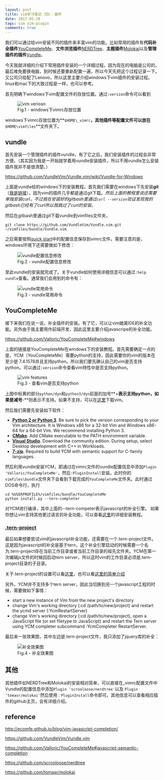 ```yaml
---
layout: post
title: vim学习笔记（四）：插件
date: 2017-05-28
tags: vim vim-plugin
comments: true
---
```


我们可以通过给vim安装不同的插件来丰富vim的功能。比如常用的插件有**代码补全插件**[YouCompleteMe](https://github.com/Valloric/YouCompleteMe)、**文件浏览插件**[NERDTree](https://github.com/scrooloose/nerdtree)、**主题插件**[Molokai](https://github.com/tomasr/molokai)以及**管理插件的插件**[Vundle](https://github.com/VundleVim/Vundle.vim/wiki/Vundle-for-Windows)。

今天我就详细的介绍下常用插件安装的一个详细过程。因为现在的电脑是公司的，最后难免要换电脑，到时候还要重新配置一遍，所以今天先把这个过程记录一下。又公司只给配了Lenovo，所以这里主要介绍windows下vim插件的安装过程。linux和mac下的大致过程是一样，也可以参考。

首先明确下windows下vim配置文件的存放位置。通过`:version`命令可以看到

<figure>
<img src="http://om0jxp12h.bkt.clouddn.com/vimversion.PNG" alt="vim veriosn">
  <figcaption>Fig.1 - windows下vimrc存放位置</figcaption>
</figure>

windows下vimrc存放位置为**`$HOME\_vimrc`**，其他插件等配置文件可以放在**`$HOME\vimfiles`**文件夹下。

## vundle

 首先安装一个管理插件的插件vundle，有了它之后，我们安装插件的过程会非常方便。（其实因为我是一开始就学着用vundle安装插件，所以不用vundle怎么安装插件我并不是很清楚。）

 <https://github.com/VundleVim/Vundle.vim/wiki/Vundle-for-Windows>

上面是vundle给的windows下的安装教程。首先我们需要在windows下先安装**git**（[我是链接](https://git-for-windows.github.io/)），因为vim的插件几乎都是通过git下载。*然后上面的教程里说还需要单独安装curl，不过我在安装好的gitbash里通过`curl --version`验证发现我的gitbash已经有了curl所以我跳过了curl的安装。*

然后在gitbash里通过git下载vundle到vimfiles文件夹，

```shell
git clone https://github.com/VundleVim/Vundle.vim.git ~/vimfiles/bundle/Vundle.vim
```

之后需要按照[quick start](https://github.com/VundleVim/Vundle.vim#quick-start)中的配置信息保存到vimrc文件。需要注意的是，windows环境下还需要做如下修改：

<figure>
<img src="http://om0jxp12h.bkt.clouddn.com/vundle%E6%9B%B4%E6%94%B9vimrc.PNG" alt="vundle配置信息修改">
  <figcaption>Fig.2 - vundle配置信息修改</figcaption>
</figure>

至此vundle的安装就完成了。关于vundle如何使用详细信息可以通过`:help vundle`查看。通常我们会用到的命令有：

<figure>
<img src="http://om0jxp12h.bkt.clouddn.com/vundle-helpinfo.PNG" alt="vundle常用命令">
  <figcaption>Fig.3 - vundle常用命令</figcaption>
</figure>

## YouCompleteMe

接下来我们在说一说，补全插件的安装。有了它，可以让vim媲美IDE的补全功能。另外由于我主要用作前端开发，因此这里主要介绍javascripe的补全功能。

<https://github.com/Valloric/YouCompleteMe#windows>

上面的链接是YouCompleteMe在windows下的安装教程。首先需要确定一点的是，YCM（YouCompleteMe）需要python的支持，因此需要你的vim的版本在至少是 7.4.1578并且支持python。所以我们要先确认自己的vim是否支持python。可以通过`:version`命令查看vim特性中是否支持python。

<figure>
<img src="http://om0jxp12h.bkt.clouddn.com/vimPython.PNG" alt="vim features">
  <figcaption>Fig.3 - 查看vim是否支持python</figcaption>
</figure>

上图中标黄的部分`python/dyn`和`python3/dyn`前面的加号**+**表示支持python，如果是减号**-**则表示不支持。如果不支持，可以在[这里](https://bintray.com/micbou/generic/vim)下载vim。

然后我们需要先安装如下软件：

* [**Python 2 or Python 3**](https://www.python.org/downloads/windows/). Be sure to pick the version corresponding to your Vim architecture. It is Windows x86 for a 32-bit Vim and Windows x86-64 for a 64-bit Vim. We recommend installing Python 3.
* [**CMake**](https://cmake.org/download/). Add CMake executable to the PATH environment variable.
* [**Visual Studio**](https://www.visualstudio.com/zh-hans/downloads/?rr=https%3A%2F%2Fgithub.com%2FValloric%2FYouCompleteMe). Download the community edition. During setup, select Desktop development with C++ in Workloads.
* [**7-zip**](http://www.7-zip.org/download.html). Required to build YCM with semantic support for C-family languages.

然后利用vundle安装YCM，即通过在vimrc文件的vundle配置信息中添加`Plugin 'Valloric/YouCompleteMe'`，然后`:PluginInstall`安装。此时你的`vimfiles\bundle`文件夹下会看到下载完成的`YouCompleteMe`文件夹。此时通过DOS命令行，执行

```shell
cd %USERPROFILE%/vimfiles/bundle/YouCompleteMe
python install.py --tern-completer
```
对YCM进行编译，其中上面的--tern-competer表示javascript的补全引擎。
如果你想让vim支持其他更过语言的补全功能，可以查看[这里](https://github.com/Valloric/YouCompleteMe#windows)的详细安装教程。

### [.tern-project](https://github.com/Valloric/YouCompleteMe#javascript-semantic-completion)
最后如果想要尝试vim的javascript补全功能，还需要在一个.tern-project文件。这是因为javascript的补全是基于tern，这个补全引擎启动的时候需要一个名为.tern-project存在当前工作目录或者当前工作目录的祖先文件夹。YCM在第一次编辑js文件的时候回启动tern server，所以这时vim的工作目录必须是.tern-project目录的子目录。

关于.tern-project的设置可以看[这里](http://ternjs.net/doc/manual.html#configuration)，也可以看[这里的简单介绍](http://ecomfe.github.io/blog/vim-javascript-completion/#tern_for_vim)

另外，YCM并不支持多个tern server，因此当切换到另一个javascript工程的时候，需要做如下事情：

* start a new instance of Vim from the new project's directory
* change Vim's working directory (:cd /path/to/new/project) and restart the ycmd server (:YcmRestartServer)
* change Vim's working directory (:cd /path/to/new/project), open a JavaScript file (or set filetype to JavaScript) and restart the Tern server using YCM completer subcommand :YcmCompleter RestartServer.

最后来一张效果图，其中左边是.tern-project文件，我只添加了jquery库的补全：

<figure>
<img src="http://om0jxp12h.bkt.clouddn.com/showcompletion.PNG" alt="补全效果图">
  <figcaption>Fig.4 - 补全效果图</figcaption>
</figure>



## 其他

其他插件如NERDTree和Molokai的安装相对简单，可以直接在_vimrc配置文件中Vundle的配置信息中添加`Plugin 'scrooloose/nerdtree'`以及 `Plugin 'tomasr/molokai'`然后使用`：PluginInstall`命令即可。其他信息可以查看相应插件的github主页，会有详细介绍。

## reference

<http://ecomfe.github.io/blog/vim-javascript-completion/>

<https://github.com/VundleVim/Vundle.vim>

<https://github.com/Valloric/YouCompleteMe#javascript-semantic-completion>

<https://github.com/scrooloose/nerdtree>

<https://github.com/tomasr/molokai>

